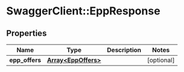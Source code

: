# SwaggerClient::EppResponse

## Properties
Name | Type | Description | Notes
------------ | ------------- | ------------- | -------------
**epp_offers** | [**Array&lt;EppOffers&gt;**](EppOffers.md) |  | [optional] 

